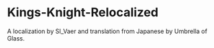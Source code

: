 # Kings-Knight-Relocalized
A localization by SI_Vaer and translation from Japanese by Umbrella of Glass.
